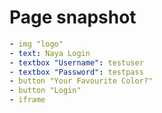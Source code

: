 # Page snapshot

```yaml
- img "logo"
- text: Naya Login
- textbox "Username": testuser
- textbox "Password": testpass
- button "Your Favourite Color?"
- button "Login"
- iframe
```